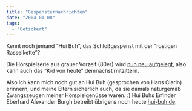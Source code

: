 ```yaml
---
title: "Gespensternachrichten"
date: "2004-01-08"
tags:
  - "Getickert"
---
```


Kennt noch jemand “Hui Buh”, das Schloßgespenst mit der “rostigen Rasselkette”?

Die Hörspielserie aus grauer Vorzeit (80er) wird [nun neu aufgelegt](http://www.netzeitung.de/entertainment/267902.html "NETZEITUNG ENTERTAINMENT: Schlossgespenst Hui Buh kehrt wieder"), also kann auch das “Kid von heute” demnächst mitzittern.

Also ich kann mich noch gut an Hui Buh (gesprochen von Hans Clarin) erinnern, und meine Eltern sicherlich auch, da sie damals naturgemäß Zwangszeugen meiner Hörspielgenüsse waren. :) Hui Buhs Erfinder Eberhard Alexander Burgh betreibt übrigens noch heute [hui-buh.de](http://www.hui-buh.de/).
